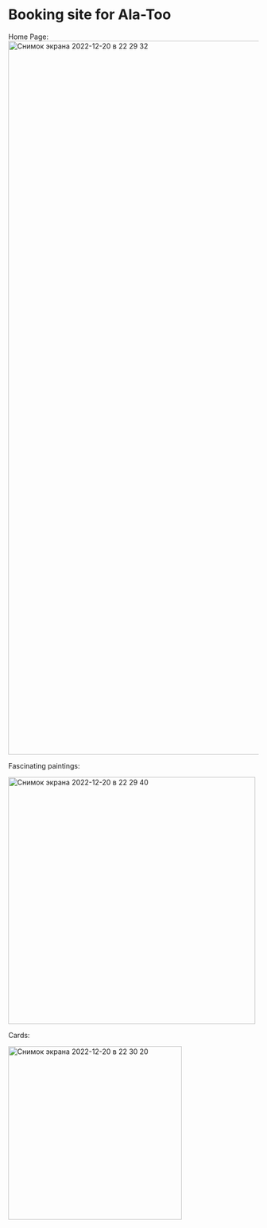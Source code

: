 # Booking site for Ala-Too

Home Page:
<img width="1437" alt="Снимок экрана 2022-12-20 в 22 29 32" src="https://user-images.githubusercontent.com/101452567/208717441-58998153-c45c-4271-94a0-c27d64d16c03.png">

Fascinating paintings:

<img width="497" alt="Снимок экрана 2022-12-20 в 22 29 40" src="https://user-images.githubusercontent.com/101452567/208719815-29925d61-92ef-46a9-92cd-89c387cc492d.png">

Cards:

<img width="349" alt="Снимок экрана 2022-12-20 в 22 30 20" src="https://user-images.githubusercontent.com/101452567/208720022-4ea95fab-588e-46fc-a00b-ff74fdd44d60.png">
